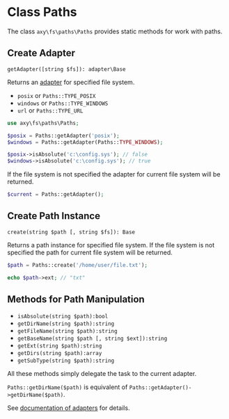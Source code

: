 # Class Paths

The class `axy\fs\paths\Paths` provides static methods for work with paths.

## Create Adapter

```
getAdapter([string $fs]): adapter\Base
```

Returns an [adapter](adapters.md) for specified file system.

* `posix` or `Paths::TYPE_POSIX`
* `windows` or `Paths::TYPE_WINDOWS`
* `url` or `Paths::TYPE_URL`

```php
use axy\fs\paths\Paths;

$posix = Paths::getAdapter('posix');
$windows = Paths::getAdapter(Paths::TYPE_WINDOWS);

$posix->isAbsolute('c:\config.sys'); // false
$windows->isAbsolute('c:\config.sys'); // true
```

If the file system is not specified the adapter for current file system will be returned.

```php
$current = Paths::getAdapter();
```

## Create Path Instance

```
create(string $path [, string $fs]): Base
```

Returns a path instance for specified file system.
If the file system is not specified the path for current file system will be returned.

```php
$path = Paths::create('/home/user/file.txt');

echo $path->ext; // "txt"
```

## Methods for Path Manipulation

* `isAbsolute(string $path):bool`
* `getDirName(string $path):string`
* `getFileName(string $path):string`
* `getBaseName(string $path [, string $ext]):string`
* `getExt(string $path):string`
* `getDirs(string $path):array`
* `getSubType(string $path):string`

All these methods simply delegate the task to the current adapter.

`Paths::getDirName($path)` is equivalent of `Paths::getAdapter()->getDirName($path)`.

See [documentation of adapters](adapters.md) for details.
